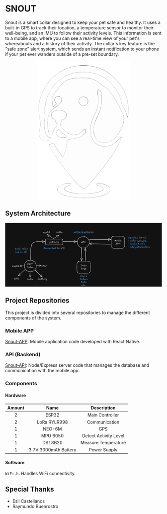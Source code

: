 # SNOUT
Snout is a smart collar designed to keep your pet safe and healthy. It uses a built-in GPS to track their location, a temperature sensor to monitor their well-being, and an IMU to follow their activity levels. This information is sent to a mobile app, where you can see a real-time view of your pet's whereabouts and a history of their activity. The collar's key feature is the "safe zone" alert system, which sends an instant notification to your phone if your pet ever wanders outside of a pre-set boundary.

<p align="center">
    <img src="./images/snout-logo.png" alt="Snout logo" width="300" />
</p>

## System Architecture
![System Architecture](./images/system-architecture.jpg)

## Project Repositories
This project is divided into several repositories to manage the different components of the system.

### Mobile APP
[Snout-APP](https://github.com/hanzeelvilla/snout-app): Mobile application code developed with React Native.

### API (Backend)
[Snout-API](https://github.com/hanzeelvilla/snout-api): Node/Express server code that manages the database and communication with the mobile app.

### Components

#### Hardware

| **Amount** |       **Name**       |    **Description**    |
|:----------:|:--------------------:|:---------------------:|
|      2     |         ESP32        |    Main Controller    |
|      2     | LoRa RYLR998         |     Communication     |
|      1     |        NEO-6M        |          GPS          |
|      1     |       MPU 6050       | Detect Activity Level |
|      1     |        DS18B20       | Measure Temperature   |
|      1     | 3.7V 3000mAh Battery |      Power Supply     |

#### Software
`WiFi.h`: Handles WiFi connectivity.

## Special Thanks
- Esli Castellanos
- Raymundo Buenrostro